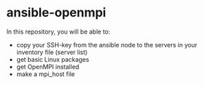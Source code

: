 ansible-openmpi
===============
In this repository, you will be able to:

- copy your SSH-key from the ansible node to the servers in your inventory file (server list)
- get basic Linux packages
- get OpenMPI installed
- make a mpi_host file
